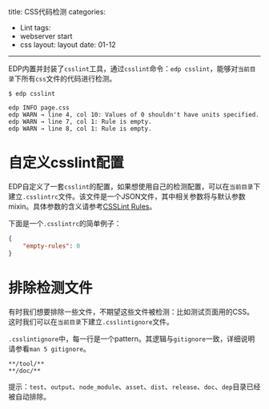 title: CSS代码检测
categories:
- Lint
tags:
-  webserver start
-  css
layout:
    layout
date:
    01-12
---


EDP内置并封装了`csslint`工具，通过`csslint`命令：`edp csslint`，能够对`当前目录`下所有`css`文件的代码进行检测。

```
$ edp csslint

edp INFO page.css
edp WARN → line 4, col 10: Values of 0 shouldn't have units specified.
edp WARN → line 7, col 1: Rule is empty.
edp WARN → line 8, col 1: Rule is empty.
```

# 自定义csslint配置

EDP自定义了一套`csslint`的配置，如果想使用自己的检测配置，可以在`当前目录`下建立`.csslintrc`文件。该文件是一个JSON文件，其中相关参数将与默认参数mixin。具体参数的含义请参考[CSSLint Rules](https://github.com/stubbornella/csslint/wiki/Rules)。

下面是一个`.csslintrc`的简单例子：

```json
{
    "empty-rules": 0
}
```

# 排除检测文件

有时我们想要排除一些文件，不期望这些文件被检测：比如测试页面用的CSS。这时我们可以在`当前目录`下建立`.csslintignore`文件。

`.csslintignore`中，每一行是一个pattern。其逻辑与`gitignore`一致，详细说明请参看`man 5 gitignore`。

```
**/tool/**
**/doc/**
```

提示：`test`、`output`、`node_module`、`asset`、`dist`、`release`、`doc`、`dep`目录已经被自动排除。
